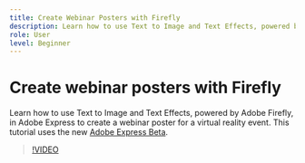 ```yaml
---
title: Create Webinar Posters with Firefly
description: Learn how to use Text to Image and Text Effects, powered by Adobe Firefly
role: User
level: Beginner
---
```

# Create webinar posters with Firefly

Learn how to use Text to Image and Text Effects, powered by Adobe Firefly, in Adobe Express to create a webinar poster for a virtual reality event. This tutorial uses the new [Adobe Express Beta](https://www.adobe.com/express/).

>[!VIDEO](https://video.tv.adobe.com/v/3420810?quality=12&learn=on&hidetitle=true)